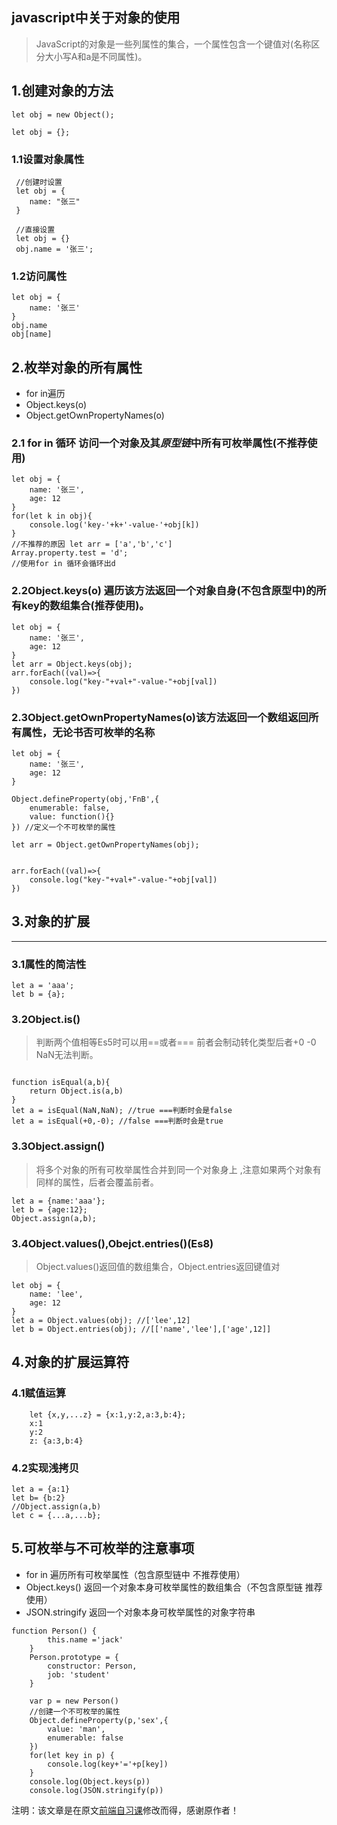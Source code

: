 ## javascript中关于对象的使用
> JavaScript的对象是一些列属性的集合，一个属性包含一个键值对(名称区分大小写A和a是不同属性)。

## 1.创建对象的方法
~~~
let obj = new Object();

let obj = {};
~~~

### 1.1设置对象属性
~~~
 //创建时设置
 let obj = {
    name: "张三"
 }

 //直接设置
 let obj = {}
 obj.name = '张三';
~~~

### 1.2访问属性

~~~
let obj = {
    name: '张三'
}
obj.name
obj[name]
~~~

## 2.枚举对象的所有属性
* for in遍历
* Object.keys(o)
* Object.getOwnPropertyNames(o)

### 2.1 for in 循环 访问一个对象及其*原型链*中所有可枚举属性(不推荐使用)
~~~
let obj = {
    name: '张三',
    age: 12
}
for(let k in obj){
    console.log('key-'+k+'-value-'+obj[k])
}
//不推荐的原因 let arr = ['a','b','c']
Array.property.test = 'd';
//使用for in 循环会循环出d
~~~

### 2.2Object.keys(o) 遍历该方法返回一个对象自身(**不包含原型中**)的所有key的数组集合(推荐使用)。
~~~
let obj = {
    name: '张三',
    age: 12
}
let arr = Object.keys(obj);
arr.forEach((val)=>{
    console.log("key-"+val+"-value-"+obj[val])
})
~~~

### 2.3Object.getOwnPropertyNames(o)该方法返回一个数组返回所有属性，**无论书否可枚举**的名称
~~~
let obj = {
    name: '张三',
    age: 12
}

Object.defineProperty(obj,'FnB',{
    enumerable: false,
    value: function(){}
}) //定义一个不可枚举的属性

let arr = Object.getOwnPropertyNames(obj);


arr.forEach((val)=>{
    console.log("key-"+val+"-value-"+obj[val])
})
~~~

## 3.对象的扩展
---
### 3.1属性的简洁性
~~~
let a = 'aaa';
let b = {a};
~~~
### 3.2Object.is()
> 判断两个值相等Es5时可以用==或者=== 前者会制动转化类型后者+0 -0 NaN无法判断。
~~~

function isEqual(a,b){
    return Object.is(a,b)
}
let a = isEqual(NaN,NaN); //true ===判断时会是false
let a = isEqual(+0,-0); //false ===判断时会是true

~~~

### 3.3Object.assign()
> 将多个对象的所有可枚举属性合并到同一个对象身上 ,注意如果两个对象有同样的属性，后者会覆盖前者。
~~~
let a = {name:'aaa'};
let b = {age:12};
Object.assign(a,b);

~~~

### 3.4Object.values(),Obejct.entries()(Es8)
> Object.values()返回值的数组集合，Object.entries返回键值对
~~~
let obj = {
    name: 'lee',
    age: 12
}
let a = Object.values(obj); //['lee',12]
let b = Object.entries(obj); //[['name','lee'],['age',12]]

~~~

## 4.对象的扩展运算符
### 4.1赋值运算
~~~
    let {x,y,...z} = {x:1,y:2,a:3,b:4};
    x:1
    y:2
    z: {a:3,b:4}
~~~
### 4.2实现浅拷贝
~~~
let a = {a:1}
let b= {b:2}
//Object.assign(a,b)
let c = {...a,...b};
~~~
## 5.可枚举与不可枚举的注意事项
- for in 遍历所有可枚举属性（包含原型链中 不推荐使用）
- Object.keys() 返回一个对象本身可枚举属性的数组集合（不包含原型链 推荐使用）
- JSON.stringify 返回一个对象本身可枚举属性的对象字符串

~~~
function Person() {
        this.name ='jack'
    }
    Person.prototype = {
        constructor: Person,
        job: 'student'
    }

    var p = new Person()
    //创建一个不可枚举的属性
    Object.defineProperty(p,'sex',{
        value: 'man',
        enumerable: false
    })
    for(let key in p) {
        console.log(key+'='+p[key])
    }
    console.log(Object.keys(p))
    console.log(JSON.stringify(p))
~~~

注明：该文章是在原文[前端自习课](https://mp.weixin.qq.com/s/-HPtViPA926BwNp599555w)修改而得，感谢原作者！

